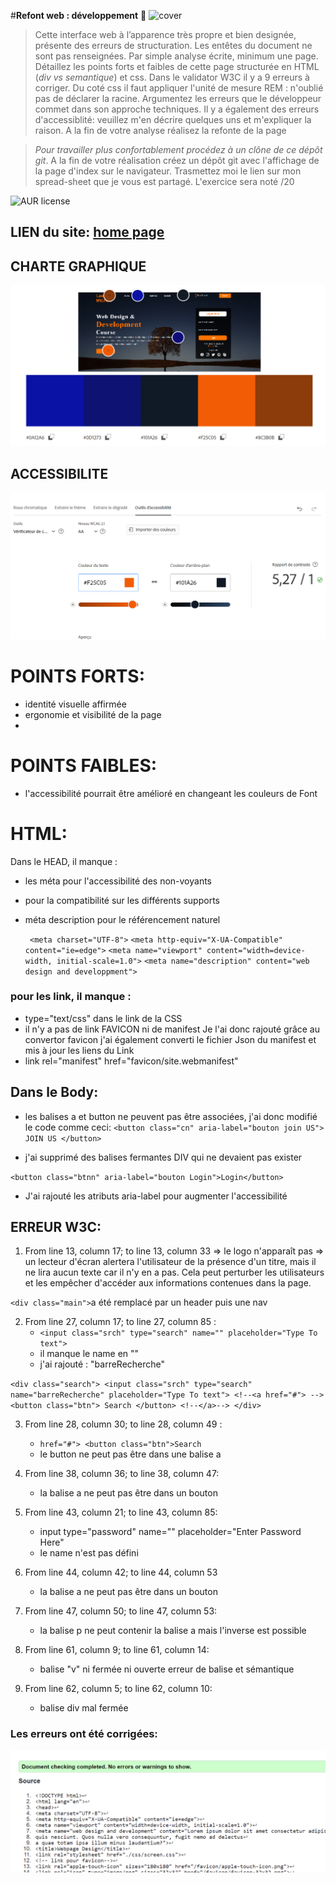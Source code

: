 #**Refont web : développement** 🚀 
![cover](./cover.PNG)
>Cette interface web à l’apparence très propre et bien designée, présente des erreurs de structuration. Les entêtes du document ne sont pas renseignées.
Par simple analyse écrite, minimum une page. Détaillez les points forts et faibles de cette page structurée en  HTML (_div vs semantique_) et css. Dans le validator W3C il y a 9 erreurs à corriger. Du coté css il faut appliquer l'unité de mesure REM :  n'oublié pas de déclarer la racine. Argumentez les erreurs que le développeur commet dans son approche techniques. Il y a également des erreurs d'accessiblité: veuillez m'en décrire quelques uns et m'expliquer la raison. A la fin de votre analyse réalisez la refonte de la page

> *Pour travailler plus confortablement procédez à un clône de ce dépôt git*.
> A la fin de votre réalisation créez un dépôt git avec l'affichage de la page d'index sur le navigateur.
> Trasmettez moi le lien sur mon spread-sheet que je vous est partagé. 
> L'exercice sera  noté /20

![AUR license](https://img.shields.io/aur/license/c)

## LIEN du site: [home page](https://laetitiamichel.github.io/Refont-design-exo/)

## CHARTE GRAPHIQUE
![charteGraphique](./asset/chartreGraphique.png)

## ACCESSIBILITE
![accessibilité](./asset/accessibilite.png)

# POINTS FORTS:
* identité visuelle affirmée
* ergonomie et visibilité de la page
*   
# POINTS FAIBLES:
* l'accessibilité pourrait être amélioré en changeant les couleurs de Font

# **HTML:**
Dans le HEAD, il manque :
* les méta pour l'accessibilité des non-voyants
* pour la compatibilité sur les différents supports
* méta description pour le référencement naturel

   ` <meta charset="UTF-8">`
    `<meta http-equiv="X-UA-Compatible" content="ie=edge">`
    `<meta name="viewport" content="width=device-width, initial-scale=1.0">`
    `<meta name="description" content="web design and developpment">`

### pour les link, il manque :
* type="text/css" dans le link de la CSS
* il n'y a pas de link FAVICON ni de manifest
    Je l'ai donc rajouté grâce au convertor favicon
    j'ai également converti le fichier Json du manifest et mis à jour les liens du Link
* link rel="manifest" href="favicon/site.webmanifest"
    

## Dans le Body:

    
* les balises a et button ne peuvent pas être associées, j'ai donc modifié le code comme ceci: 
`<button class="cn" aria-label="bouton join US">
                JOIN US
            </button>`
            
* j'ai supprimé des balises fermantes DIV qui ne devaient pas exister
    
`<button class="btnn" aria-label="bouton Login">Login</button>`
   * J'ai rajouté les atributs aria-label pour augmenter l'accessibilité 


## ERREUR W3C:
1. From line 13, column 17; to line 13, column 33 => le logo n'apparaît pas => un lecteur d'écran alertera l'utilisateur de la présence d'un titre, mais il ne lira aucun texte car il n'y en a pas. Cela peut perturber les utilisateurs et les empêcher d'accéder aux informations contenues dans la page.

`<div class="main">`a été remplacé par un header puis une nav
        
2. From line 27, column 17; to line 27, column 85 :
    * `<input class="srch" type="search" name="" placeholder="Type To text">`
    * il manque le name en "" 
    * j'ai rajouté : "barreRecherche"
        
`<div class="search">
                <input class="srch" type="search" name="barreRecherche" placeholder="Type To text">
                <!--<a href="#"> -->
                <button class="btn">
                    Search
                </button>
                <!--</a>-->
            </div>`

3. From line 28, column 30; to line 28, column 49 :
    * `href="#"> <button class="btn">Search`
    * le button ne peut pas être dans une balise a

4. From line 38, column 36; to line 38, column 47:
      *  la balise a ne peut pas être dans un bouton

5. From line 43, column 21; to line 43, column 85:
    * input type="password" name="" placeholder="Enter Password Here"
    * le name n'est pas défini

6. From line 44, column 42; to line 44, column 53
     * la balise a ne peut pas être dans un bouton

7. From line 47, column 50; to line 47, column 53:
     * la balise p ne peut contenir la balise a mais l'inverse est possible

8. From line 61, column 9; to line 61, column 14:
     * balise "v" ni fermée ni ouverte erreur de balise et sémantique
9. From line 62, column 5; to line 62, column 10:
     * balise div mal fermée

### Les erreurs ont été corrigées:

![w3c](./asset/w3c.png)
